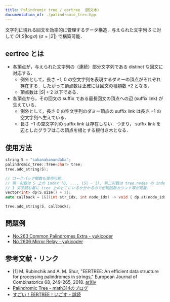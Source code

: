 ```yaml
---
title: Palindromic tree / eertree （回文木）
documentation_of: ./palindromic_tree.hpp
---
```


文字列に現れる回文を効率的に管理するデータ構造．与えられた文字列 $S$ に対して $O(|S| \log \sigma)$ $(\sigma = |\Sigma|)$ で構築可能．

## eertree とは

- 各頂点が，与えられた文字列の（連続）部分文字列である distinct な回文に対応する．
  - 例外として，長さ $-1$, $0$ の空文字列を表現するダミーの頂点がそれぞれ存在する．したがって頂点数は正確には回文の種類数 +2 となる．
  - 頂点数は $|S| + 2$ 以下である．
- 各頂点から，その回文の suffix である最長回文の頂点への辺 (suffix link) が生えている．
  - 例外として，長さ $0$ の空文字列のダミー頂点の suffix link は長さ $-1$ の空文字列へ生えている．
  - 長さ $-1$ の空文字列の suffix link は存在しない．つまり， suffix link を辺としたグラフはこの頂点を根とする根付き木となる．

## 使用方法

```cpp
string S = "sakanakanandaka";
palindromic_tree::Tree<char> tree;
tree.add_string(S);

// コールバック関数も使用可能．
// 第一引数は S 上の index (0, ..., |S| - 1), 第二引数は tree.nodes の index.
// 1 文字読む毎に tree 上のどこにいるか分かるので出現回数カウント等が可能．
vector<int> dp(S.size() + 2);
auto callback = [&](int str_idx, int node_idx) -> void { dp.at(node_idx)++; };

tree.add_string(S, callback);
```

## 問題例

- [No.263 Common Palindromes Extra - yukicoder](https://yukicoder.me/problems/no/263)
- [No.2606 Mirror Relay - yukicoder](https://yukicoder.me/problems/no/2606)

## 参考文献・リンク

- [1] M. Rubinchik and A. M. Shur, "EERTREE: An efficient data structure for processing palindromes in strings," European Journal of Combinatorics 68, 249-265, 2018. [arXiv](https://arxiv.org/abs/1506.04862)
- [Palindromic Tree - math314のブログ](https://math314.hateblo.jp/entry/2016/12/19/005919)
- [すごい！EERTREE！いごす - 誤読](https://mojashi.hatenablog.com/entry/2017/07/17/155520)
